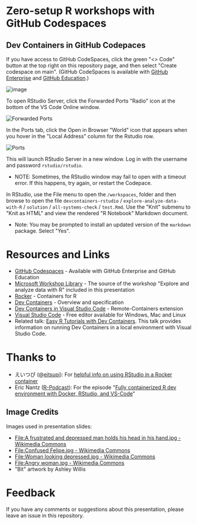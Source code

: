 # Zero-setup R workshops with GitHub Codespaces


## Dev Containers in GitHub Codepaces

If you have access to GitHub CodeSpaces, click the green "<> Code" button at the top right on this repository page, and then select "Create codespace on main". (GitHub CodeSpaces is available with [GitHub Enterprise](https://github.com/enterprise) and [GitHub Education](https://education.github.com/).)

![image](https://user-images.githubusercontent.com/222586/188704795-934126cc-673d-4cf3-9ba2-0abdb6ee5780.png)

To open RStudio Server, click the Forwarded Ports "Radio" icon at the bottom of the VS Code Online window.

![Forwarded Ports](img/forwarded_ports.png)

In the Ports tab, click the Open in Browser "World" icon that appears when you hover in the "Local Address" column for the Rstudio row.

![Ports](img/ports.png)

This will launch RStudio Server in a new window. Log in with the username and password `rstudio/rstudio`. 

* NOTE: Sometimes, the RStudio window may fail to open with a timeout error. If this happens, try again, or restart the Codepace.

In RStudio, use the File menu to open the `/workspaces`, folder and then browse to open the file `devcontainers-rstudio` / `explore-analyze-data-with-R` / `solution` /  `all-systems-check` / `test.Rmd`. Use the "Knit" submenu to "Knit as HTML" and view the rendered "R Notebook" Markdown document.

* Note: You may be prompted to install an updated version of the `markdown` package. Select "Yes".

# Resources and Links

* [GitHub Codespaces](https://github.com/features/codespaces) - Available with GitHub Enterprise and GitHub Education
* [Microsoft Workshop Library](https://github.com/microsoft/workshop-library) - The source of the workshop "Explore and analyze data with R" included in this presentation
* [Rocker](https://www.rocker-project.org/) - Containers for R 
* [Dev Containers](https://containers.dev/) - Overview and specification
* [Dev Containers in Visual Studio Code](https://marketplace.visualstudio.com/items?itemName=ms-vscode-remote.remote-containers) - Remote-Containers extension 
* [Visual Studio Code](https://code.visualstudio.com/) - Free editor available for Windows, Mac and Linux
* Related talk: [Easy R Tutorials with Dev Containers](https://github.com/revodavid/devcontainers-r). This talk provides information on running Dev Containers in a local environment with Visual Studio Code.
# Thanks to

* えいつぴ (@[eitsupi](https://twitter.com/eitsupi)): For [helpful info on using RStudio in a Rocker container](https://www.rocker-project.org/images/versioned/rstudio)
* Eric Nantz ([R-Podcast](https://r-podcast.org/)): For the episode "[Fully containerized R dev environment with Docker, RStudio, and VS-Code](https://www.youtube.com/watch?v=4wRiPG9LM3o)"

## Image Credits

Images used in presentation slides:
* [File:A frustrated and depressed man holds his head in his hand.jpg - Wikimedia Commons](https://commons.wikimedia.org/wiki/File:A_frustrated_and_depressed_man_holds_his_head_in_his_hand.jpg)
* [File:Confused Felipe.jpg - Wikimedia Commons](https://commons.wikimedia.org/wiki/File:Confused_Felipe.jpg)
* [File:Woman looking depressed.jpg - Wikimedia Commons](https://commons.wikimedia.org/wiki/File:Woman_looking_depressed.jpg)
* [File:Angry woman.jpg - Wikimedia Commons](https://commons.wikimedia.org/wiki/File:Angry_woman.jpg)
* "Bit" artwork by Ashley Willis

# Feedback

If you have any comments or suggestions about this presentation, please leave an issue in this repository.
